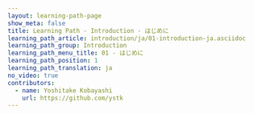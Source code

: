 ```yaml
---
layout: learning-path-page
show_meta: false
title: Learning Path - Introduction - はじめに
learning_path_article: introduction/ja/01-introduction-ja.asciidoc
learning_path_group: Introduction
learning_path_menu_title: 01 - はじめに
learning_path_position: 1
learning_path_translation: ja
no_video: true
contributors:
  - name: Yoshitake Kobayashi
    url: https://github.com/ystk
---
```

<!--- This file autogenerated from https://github.com/InnerSourceCommons/InnerSourceLearningPath/blob/master/scripts -->